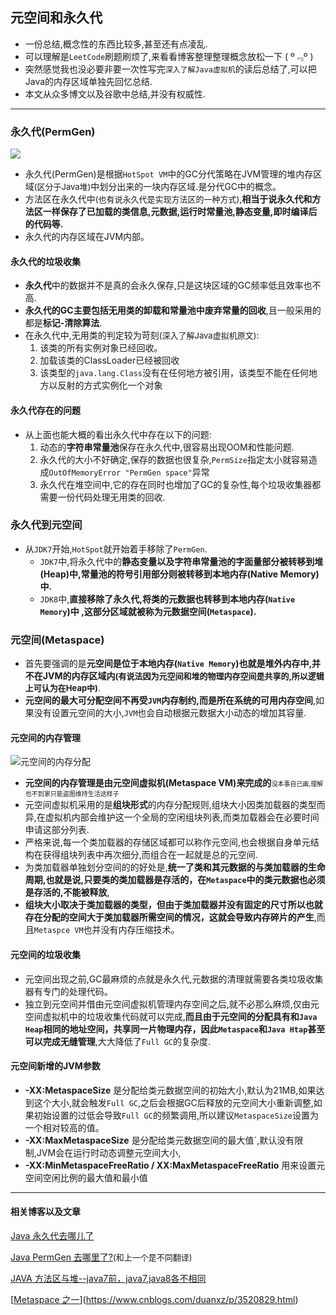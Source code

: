 ## 元空间和永久代

- 一份总结,概念性的东西比较多,甚至还有点凌乱.
- 可以理解是`LeetCode`刷题刷烦了,来看看博客整理整理概念放松一下 ( º﹃º )
- 突然感觉我也没必要非要一次性写完`深入了解Java虚拟机`的读后总结了,可以把Java的内存区域单独先回忆总结.
- 本文从众多博文以及谷歌中总结,并没有权威性.

---

### 永久代(PermGen)

![](https://chenbxxx.oss-cn-beijing.aliyuncs.com/java%E5%A0%86.png)

- 永久代(PermGen)是根据`HotSpot VM`中的GC分代策略在JVM管理的堆内存区域<font size="2">(区分于Java堆)</font>中划分出来的一块内存区域.是分代GC中的概念。
- 方法区在永久代中<font size="2">(也有说永久代是实现方法区的一种方式)</font>,**相当于说永久代和方法区一样保存了已加载的类信息,元数据,运行时常量池,静态变量,即时编译后的代码等.**
- 永久代的内存区域在JVM内部。



#### 永久代的垃圾收集

- **永久代**中的数据并不是真的会永久保存,只是这块区域的GC频率低且效率也不高.
- **永久代的GC主要包括无用类的卸载和常量池中废弃常量的回收**,且一般采用的都是**标记-清除算法**.
- 在永久代中,无用类的判定较为苛刻<font size="2">(深入了解Java虚拟机原文)</font>:
  1. 该类的所有实例对象已经回收。
  2. 加载该类的ClassLoader已经被回收
  3. 该类型的`java.lang.Class`没有在任何地方被引用，该类型不能在任何地方以反射的方式实例化一个对象




#### 永久代存在的问题

- 从上面也能大概的看出永久代中存在以下的问题:
  1. 动态的**字符串常量池**保存在永久代中,很容易出现OOM和性能问题.
  2. 永久代的大小不好确定,保存的数据也很复杂,`PermSize`指定太小就容易造成`OutOfMemoryError "PermGen space"`异常
  3. 永久代在堆空间中,它的存在同时也增加了GC的复杂性,每个垃圾收集器都需要一份代码处理无用类的回收.



### 永久代到元空间

- 从`JDK7`开始,`HotSpot`就开始着手移除了`PermGen`.
  - `JDK7`中,将永久代中的**静态变量以及字符串常量池的字面量部分被转移到堆(Heap)中,常量池的符号引用部分则被转移到本地内存(Native Memory)中.**
  - `JDK8`中,**直接移除了永久代,将类的元数据也转移到本地内存(`Native Memory`)中 ,这部分区域就被称为元数据空间(`Metaspace`).**



### 元空间(Metaspace)

- 首先要强调的是**元空间是位于本地内存(`Native Memory`)也就是堆外内存中,并不在JVM的内存区域内<font size="2">(有说法因为元空间和堆的物理内存空间是共享的,所以逻辑上可认为在Heap中)</font>**.
- **元空间的最大可分配空间不再受`JVM`内存制约,而是所在系统的可用内存空间**,如果没有设置元空间的大小,`JVM`也会自动根据元数据大小动态的增加其容量.



#### 元空间的内存管理

![元空间的内存分配](https://chenbxxx.oss-cn-beijing.aliyuncs.com/Metaspace%E7%9A%84%E5%86%85%E5%AD%98%E5%88%92%E5%88%86.jpg)

- **元空间的内存管理是由元空间虚拟机(Metaspace VM)来完成的**<font size="1">没本事自己画,理解也不到家只能盗图维持生活这样子</font>
- 元空间虚拟机采用的是**组块形式**的内存分配规则,组块大小因类加载器的类型而异,在虚拟机内部会维护这一个全局的空闲组块列表,而类加载器会在必要时间申请这部分列表.
- 严格来说,每一个类加载器的存储区域都可以称作元空间,也会根据自身单元结构在获得组块列表中再次细分,而组合在一起就是总的元空间.
- 为类加载器单独划分空间的的好处是,**统一了类和其元数据的与类加载器的生命周期,也就是说,只要类的类加载器是存活的，在`Metaspace`中的类元数据也必须是存活的,不能被释放**,
- **组块大小取决于类加载器的类型，但由于类加载器并没有固定的尺寸所以也就存在分配的空间大于类加载器所需空间的情况，这就会导致内存碎片的产生**,而且`Metaspce VM`也并没有内存压缩技术。

#### 元空间的垃圾收集

- 元空间出现之前,GC最麻烦的点就是永久代,元数据的清理就需要各类垃圾收集器有专门的处理代码。
- 独立到元空间并借由元空间虚拟机管理内存空间之后,就不必那么麻烦,仅由元空间虚拟机中的垃圾收集代码就可以完成,**而且由于元空间的分配具有和`Java Heap`相同的地址空间，共享同一片物理内存，因此`Metaspace`和`Java Htap`甚至可以完成无缝管理**,大大降低了`Full GC`的复杂度.

#### 元空间新增的JVM参数

- **-XX:MetaspaceSize**  是分配给类元数据空间的初始大小,默认为21MB,如果达到这个大小,就会触发`Full GC`,之后会根据GC后释放的元空间大小重新调整,如果初始设置的过低会导致`Full GC`的频繁调用,所以建议`MetaspaceSize`设置为一个相对较高的值。
- **-XX:MaxMetaspaceSize** 是分配给类元数据空间的最大值`,默认没有限制,JVM会在运行时动态调整元空间大小,
- **-XX:MinMetaspaceFreeRatio / XX:MaxMetaspaceFreeRatio** 用来设置元空间空闲比例的最大值和最小值



---

#### 相关博客以及文章

[Java 永久代去哪儿了](https://www.infoq.cn/article/Java-PERMGEN-Removed)

[Java PermGen 去哪里了?](http://ifeve.com/java-permgen-removed/)<font size="2">(和上一个是不同翻译)</font>

[JAVA 方法区与堆--java7前，java7,java8各不相同](https://blog.csdn.net/qq876551724/article/details/78845366)

[[Metaspace 之一](https://www.cnblogs.com/duanxz/p/3520829.html)](https://www.cnblogs.com/duanxz/p/3520829.html)

